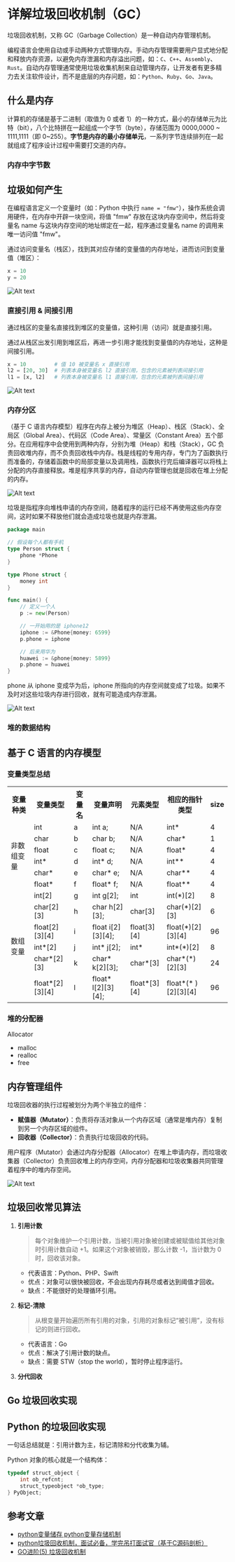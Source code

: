 
# 详解垃圾回收机制（GC）

垃圾回收机制，又称 GC（Garbage Collection）是一种自动内存管理机制。

编程语言会使用自动或手动两种方式管理内存。手动内存管理需要用户显式地分配和释放内存资源，以避免内存泄漏和内存溢出问题，如：`C`、`C++`、`Assembly`、`Rust`。自动内存管理通常使用垃圾收集机制来自动管理内存，让开发者有更多精力去关注软件设计，而不是底层的内存问题，如：`Python`、`Ruby`、`Go`、`Java`。

## 什么是内存

计算机的存储是基于二进制（取值为 0 或者 1）的一种方式，最小的存储单元为比特（bit），八个比特拼在一起组成一个字节（byte），存储范围为 0000,0000 ~ 1111,1111（即 0~255）。**字节是内存的最小存储单元**，一系列字节连续排列在一起就组成了程序设计过程中需要打交道的内存。

### 内存中字节数



## 垃圾如何产生

在编程语言定义一个变量时（如：Python 中执行 `name = "fmw"`），操作系统会调用硬件，在内存中开辟一块空间，将值 "fmw" 存放在这块内存空间中，然后将变量名 name 与这块内存空间的地址绑定在一起，程序通过变量名 name 的调用来唯一访问值 "fmw"。

通过访问变量名（栈区），找到其对应存储的变量值的内存地址，进而访问到变量值（堆区）：

```py
x = 10
y = 20
```

![Alt text](img/gc-0.png)

### 直接引用 & 间接引用

通过栈区的变量名直接找到堆区的变量值，这种引用（访问）就是直接引用。

通过从栈区出发引用到堆区后，再进一步引用才能找到变量值的内存地址，这种是间接引用。

```py
x = 10         # 值 10 被变量名 x 直接引用
l2 = [20, 30]  # 列表本身被变量名 l2 直接引用，包含的元素被列表间接引用
l1 = [x, l2]   # 列表本身被变量名 l1 直接引用，包含的元素被列表间接引用
```

![Alt text](img/gc-4.png)

### 内存分区

（基于 C 语言内存模型）程序在内存上被分为堆区（Heap）、栈区（Stack）、全局区（Global Area）、代码区（Code Area）、常量区（Constant Area）五个部分。在应用程序中会使用到两种内存，分别为堆（Heap）和栈（Stack），GC 负责回收堆内存，而不负责回收栈中内存。栈是线程的专用内存，专门为了函数执行而准备的，存储着函数中的局部变量以及调用栈，函数执行完后编译器可以将栈上分配的内存直接释放。堆是程序共享的内存，自动内存管理也就是回收在堆上分配的内存。

![Alt text](img/gc-1.png)

垃圾是指程序向堆栈申请的内存空间，随着程序的运行已经不再使用这些内存空间，这时如果不释放他们就会造成垃圾也就是内存泄漏。

```go
package main

// 假设每个人都有手机
type Person struct {
    phone *Phone
}

type Phone struct {
    money int
}

func main() {
    // 定义一个人
    p := new(Person)

    // 一开始用的是 iphone12
    iphone := &Phone{money: 6599}
    p.phone = iphone

    // 后来用华为
    huawei := &phone{money: 5899}
    p.phone = huawei
}
```

phone 从 iphone 变成华为后，iphone 所指向的内存空间就变成了垃圾。如果不及时对这些垃圾内存进行回收，就有可能造成内存泄漏。

![Alt text](img/gc-2.png)

### 堆的数据结构

## 基于 C 语言的内存模型

### 变量类型总结

<table>
    <tr>
        <th>变量种类</th><th>变量类型</th><th>变量名</th><th>变量声明</th><th>元素类型</th><th>相应的指针类型</th><th>size</th>
    </tr>
    <tr>
        <td rowspan="6">非数组变量</td><td>int</td><td>a</td><td>int a;</td><td>N/A</td><td>int*</td><td>4</td>
    </tr>
    <tr>
        <td>char</td><td>b</td><td>char b;</td><td>N/A</td><td>char*</td><td>1</td>
    </tr>
    <tr>
        <td>float</td><td>c</td><td>float c;</td><td>N/A</td><td>float*</td><td>4</td>
    </tr>
    <tr>
        <td>int*</td><td>d</td><td>int* d;</td><td>N/A</td><td>int**</td><td>4</td>
    </tr>
    <tr>
        <td>char*</td><td>e</td><td>char* e;</td><td>N/A</td><td>char**</td><td>4</td>
    </tr>
    <tr>
        <td>float*</td><td>f</td><td>float* f;</td><td>N/A</td><td>float**</td><td>4</td>
    </tr>
    <tr>
        <td rowspan="6">数组变量</td><td>int[2]</td><td>g</td><td>int g[2];</td><td>int</td><td>int(*)[2]</td><td>8</td>
    </tr>
    <tr>
        <td>char[2][3]</td><td>h</td><td>char h[2][3];</td><td>char[3]</td><td>char(*)[2][3]</td><td>6</td>
    </tr>
    <tr>
        <td>float[2][3][4]</td><td>i</td><td>float i[2][3][4];</td><td>float[3][4]</td><td>float(*)[2][3][4]</td><td>96</td>
    </tr>
    <tr>
        <td>int*[2]</td><td>j</td><td>int* j[2];</td><td>int*</td><td>int*(*)[2]</td><td>8</td>
    </tr>
    <tr>
        <td>char*[2][3]</td><td>k</td><td>char* k[2][3];</td><td>char*[3]</td><td>char*(*)[2][3]</td><td>24</td>
    </tr>
    <tr>
        <td>float*[2][3][4]</td><td>l</td><td>float* l[2][3][4];</td><td>float*[3][4]</td><td>float*(* )[2][3][4]</td><td>96</td>
    </tr>
</table>

### 堆的分配器

Allocator

+ malloc
+ realloc
+ free


## 内存管理组件

垃圾回收器的执行过程被划分为两个半独立的组件：

+ **赋值器（Mutator）**：负责将存活对象从一个内存区域（通常是堆内存）复制到另一个内存区域的组件。
+ **回收器（Collector）**：负责执行垃圾回收的代码。

用户程序（Mutator）会通过内存分配器（Allocator）在堆上申请内存，而垃圾收集器（Collector）负责回收堆上的内存空间，内存分配器和垃圾收集器共同管理着程序中的堆内存空间。

![Alt text](img/gc-3.png)

## 垃圾回收常见算法

1. **引用计数**

    > 每个对象维护一个引用计数，当被引用对象被创建或被赋值给其他对象时引用计数自动 +1。如果这个对象被销毁，那么计数 -1，当计数为 0 时，回收该对象。

    + 代表语言：Python、PHP、Swift
    + 优点：对象可以很快被回收，不会出现内存耗尽或者达到阈值才回收。
    + 缺点：不能很好的处理循环引用。

1. **标记-清除**

    > 从根变量开始遍历所有引用的对象，引用的对象标记“被引用”，没有标记的则进行回收。

    + 代表语言：Go
    + 优点：解决了引用计数的缺点。
    + 缺点：需要 STW（stop the world），暂时停止程序运行。

1. **分代回收**

## Go 垃圾回收实现

## Python 的垃圾回收实现

一句话总结就是：引用计数为主，标记清除和分代收集为辅。

Python 对象的核心就是一个结构体：

```c
typedef struct_object {
    int ob_refcnt;
    struct_typeobject *ob_type;
} PyObject;
```

## 参考文章

+ [python变量储存 python变量存储机制](https://blog.51cto.com/u_16099246/7003419)
+ [python垃圾回收机制，面试必备，学完吊打面试官（基于C源码剖析）](https://www.bilibili.com/video/BV15r4y1e7rv)
+ [GO进阶(5) 垃圾回收机制](https://cloud.tencent.com/developer/article/2234479)
